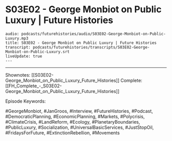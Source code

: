 # S03E02 - George Monbiot on Public Luxury | Future Histories

```audio-note
audio: podcasts/futurehistories/audio/S03E02-George-Monbiot-on-Public-Luxury.mp3
title: S03E02 - George Monbiot on Public Luxury | Future Histories
transcript: podcasts/futurehistories/transcripts/S03E02-George-Monbiot-on-Public-Luxury.srt
liveUpdate: true
---

```
---

Shownotes: [[S03E02-George_Monbiot_on_Public_Luxury_Future_Histories]]
Complete: [[FH_Complete_-_S03E02-George_Monbiot_on_Public_Luxury_Future_Histories]]

Episode Keywords:

#GeorgeMonbiot, #JanGroos, #Interview, #FutureHistories, #Podcast, #DemocraticPlanning, #EconomicPlanning, #Markets, #Polycrisis, #ClimateCrisis, #LandReform, #Ecology, #PlanetaryBoundaries, #PublicLuxury, #Socialization, #UniversalBasicServices, #JustStopOil, #FridaysForFuture, #ExtinctionRebellion, #Movements
